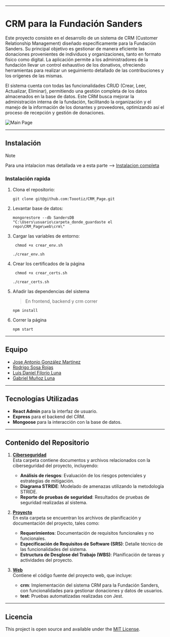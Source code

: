
---

# CRM para la Fundación Sanders

Este proyecto consiste en el desarrollo de un sistema de CRM (Customer Relationship Management) diseñado específicamente para la Fundación Sanders. Su principal objetivo es gestionar de manera eficiente las donaciones provenientes de individuos y organizaciones, tanto en formato físico como digital. La aplicación permite a los administradores de la fundación llevar un control exhaustivo de los donativos, ofreciendo herramientas para realizar un seguimiento detallado de las contribuciones y los orígenes de las mismas.

El sistema cuenta con todas las funcionalidades CRUD (Crear, Leer, Actualizar, Eliminar), permitiendo una gestión completa de los datos almacenados en la base de datos. Este CRM busca mejorar la administración interna de la fundación, facilitando la organización y el manejo de la información de los donantes y proveedores, optimizando así el proceso de recepción y gestión de donaciones.

<img title="Main Page" src="https://i.imgur.com/HJClhw9.png">

---

## Instalación 

> [!NOTE]
> Para una intalacion mas detallada ve a esta parte --> [Instalacion completa](Web/crm/)

### Instalación rapida
1. Clona el repositorio:

    ```git
    git clone git@github.com:Toootiz/CRM_Page.git
    ```
2. Levantar base de datos: 
    ```
    mongorestore --db SandersDB "C:\Users\usuario\carpeta_donde_guardaste el repo\CRM_Page\web\crm\"
    ```
3. Cargar las variables de entorno:

   ```gitbash
    chmod +x crear_env.sh
   ```

   ```gitbash
   ./crear_env.sh
   ```

4. Crear los certificados de la página

   ```gitbash
    chmod +x crear_certs.sh
   ```

   ```gitbash
   ./crear_certs.sh
   ```
5. Añadir las dependencias del sistema
   > En frontend, backend y crm correr
   ```gitbash
   npm install
   ```
6. Correr la página
   ```gitbash
   npm start
   ```
---
## Equipo

- [Jose Antonio González Martínez](https://github.com/JoseGlezMtz)
- [Rodrigo Sosa Rojas](https://github.com/RoSosaTEC)
- [Luis Daniel Filorio Luna](https://github.com/luisda25)
- [Gabriel Muñoz Luna](https://github.com/Toootiz)

---
## Tecnologías Utilizadas

- **React Admin** para la interfaz de usuario.
- **Express** para el backend del CRM.
- **Mongoose** para la interacción con la base de datos.

---
## Contenido del Repositorio

1. **[Ciberseguridad](Ciberseguridad/)**  
   Esta carpeta contiene documentos y archivos relacionados con la ciberseguridad del proyecto, incluyendo:
   - **Análisis de riesgos**: Evaluación de los riesgos potenciales y estrategias de mitigación.
   - **Diagrama STRIDE**: Modelado de amenazas utilizando la metodología STRIDE.
   - **Reporte de pruebas de seguridad**: Resultados de pruebas de seguridad realizadas al sistema.

2. **[Proyecto](Proyecto/)**  
   En esta carpeta se encuentran los archivos de planificación y documentación del proyecto, tales como:
   - **Requerimientos**: Documentación de requisitos funcionales y no funcionales.
   - **Especificación de Requisitos de Software (SRS)**: Detalle técnico de las funcionalidades del sistema.
   - **Estructura de Desglose del Trabajo (WBS)**: Planificación de tareas y actividades del proyecto.

3. **[Web](Web/)**  
   Contiene el código fuente del proyecto web, que incluye:
   - **crm**: Implementación del sistema CRM para la Fundación Sanders, con funcionalidades para gestionar donaciones y datos de usuarios.
   - **test**: Pruebas automatizadas realizadas con Jest.

---
## Licencia

This project is open source and available under the [MIT License](LICENSE).
